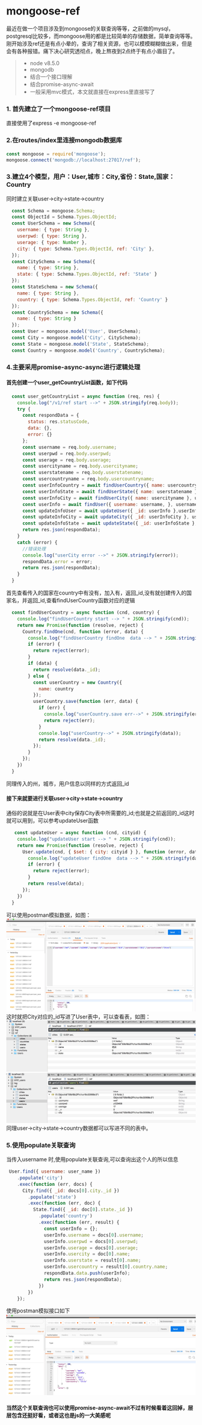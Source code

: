 # mongoose-ref
最近在做一个项目涉及到mongoose的关联查询等等，之前做的mysql，postgresql比较多，而mongoose用的都是比较简单的存储数据，简单查询等等。
刚开始涉及ref还是有点小晕的，查询了相关资源，也可以模模糊糊做出来，但是会有各种报错。痛下决心研究透彻点，晚上熬夜到2点终于有点小眉目了。
> * node v8.5.0
> * mongodb
> * 结合一个接口理解
> * 结合promise-async-await
> * 一般采用mvc模式，本文就直接在express里直接写了
### 1. 首先建立了一个mongoose-ref项目
直接使用了express -e mongoose-ref
### 2.在routes/index里连接mongodb数据库
```js
const mongoose = require('mongoose');
mongoose.connect('mongodb://localhost:27017/ref');
```
### 3.建立4个模型，用户：User,城市：City,省份：State,国家：Country
同时建立关联user->city->state->country
```js
  const Schema = mongoose.Schema;
  const ObjectId = Schema.Types.ObjectId;
  const UserSchema = new Schema({
    username: { type: String },
    userpwd: { type: String },
    userage: { type: Number },
    city: { type: Schema.Types.ObjectId, ref: 'City' },
  });
  const CitySchema = new Schema({
    name: { type: String },
    state: { type: Schema.Types.ObjectId, ref: 'State' }
  });
  const StateSchema = new Schema({
    name: { type: String },
    country: { type: Schema.Types.ObjectId, ref: 'Country' }
  });
  const CountrySchema = new Schema({
    name: { type: String }
  });
  const User = mongoose.model('User', UserSchema);
  const City = mongoose.model('City', CitySchema);
  const State = mongoose.model('State', StateSchema);
  const Country = mongoose.model('Country', CountrySchema);
```
### 4.主要采用promise-async-async进行逻辑处理
#### 首先创建一个user_getCountryList函数，如下代码
```js
  const user_getCountryList = async function (req, res) {
    console.log("/v1/ref start -->" + JSON.stringify(req.body));
    try {
      const respondData = {
        status: res.statusCode,
        data: {},
        error: {}
      };
      const username = req.body.username;
      const userpwd = req.body.userpwd;
      const userage = req.body.userage;
      const usercityname = req.body.usercityname;
      const userstatename = req.body.userstatename;
      const usercountryname = req.body.usercountryname;
      const userInfoCountry = await findUserCountry({ name: usercountryname }, usercountryname);//查看国家
      const userInfoState = await findUserState({ name: userstatename }, userstatename);//查看州
      const userInfoCity = await findUserCity({ name: usercityname }, usercityname);//查看城市
      const userInfo = await findUser({ username: username, }, username,userpwd,userage);//查看用户信息
      const updateInfoUser = await updateUser({ _id: userInfo },userInfoCity);//更新用户信息
      const updateInfoCity = await updateCity({ _id: userInfoCity }, userInfoState);//更新城市信息
      const updateInfoState = await updateState({ _id: userInfoState }, userInfoCountry);//更新州信息
      return res.json(respondData);
    }
    catch (error) {
      //错误处理
      console.log("userCity error -->" + JSON.stringify(error));
      respondData.error = error;
      return res.json(respondData);
    }
  }
```
首先查看传入的国家在country中有没有，加入有，返回_id,没有就创建传入的国家名，并返回_id,查看findUserCountry函数对应的逻辑
```js
  const findUserCountry = async function (cnd, country) {
    console.log("findUserCountry start --> " + JSON.stringify(cnd));
    return new Promise(function (resolve, reject) {
      Country.findOne(cnd, function (error, data) {
        console.log("findUserCountry findOne  data --> " + JSON.stringify(data));
        if (error) {
          return reject(error);
        }
        if (data) {
          return resolve(data._id);
        } else {
          const userCountry = new Country({
            name: country
          });
          userCountry.save(function (err, data) {
            if (err) {
              console.log("userCountry.save err-->" + JSON.stringify(err));
              return reject(err);
            }
            console.log("userCountry-->" + JSON.stringify(data));
            return resolve(data._id);
          });
        }
      });
    })
  }
```
同理传入的州，城市，用户信息以同样的方式返回_id
#### 接下来就要进行关联user->city->state->country
通俗的说就是在User表中city保存City表中所需要的_id;也就是之前返回的_id这时就可以用到，可以参考updateUser函数
```js
   const updateUser = async function (cnd, cityid) {
    console.log("updateUser start --> " + JSON.stringify(cnd));
    return new Promise(function (resolve, reject) {
      User.update(cnd, { $set: { city: cityid } }, function (error, data) {
        console.log("updateUser findOne  data --> " + JSON.stringify(data));
        if (error) {
          return reject(error);
        }
        return resolve(data);
      });
    })
  }
```
可以使用postman模拟数据，如图：
![Postman模拟接口请求](https://github.com/wang-weifeng/picture/blob/master/mongoose-ref/postman.png)
这时就把City对应的_id写进了User表中，可以查看表，如图：
![User表中数据](https://github.com/wang-weifeng/picture/blob/master/mongoose-ref/city.png)
![City表中数据](https://github.com/wang-weifeng/picture/blob/master/mongoose-ref/user.png)
同理user->city->state->country数据都可以写进不同的表中。
### 5.使用populate关联查询
当传入username 时,使用populate关联查询,可以查询出这个人的所以信息
```js
 User.find({ username: user_name })
    .populate('city')
    .exec(function (err, docs) {
      City.find({ _id: docs[0].city._id })
        .populate('state')
        .exec(function (err, doc) {
          State.find({ _id: doc[0].state._id })
            .populate('country')
            .exec(function (err, result) {
              const userInfo = {};
              userInfo.username = docs[0].username;
              userInfo.userpwd = docs[0].userpwd;
              userInfo.userage = docs[0].userage;
              userInfo.usercity = doc[0].name;
              userInfo.userstate = result[0].name;
              userInfo.usercountry = result[0].country.name;
              respondData.data.push(userInfo);
              return res.json(respondData);
            })
        })
    });
```
使用postman模拟接口如下
![Postman模拟接口关联查询](https://github.com/wang-weifeng/picture/blob/master/mongoose-ref/getInfo.png)
#### 当然这个关联查询也可以使用promise-async-await不过有时候看着这回掉，层层包含还挺好看，或者这也是js的一大美感呢
    

